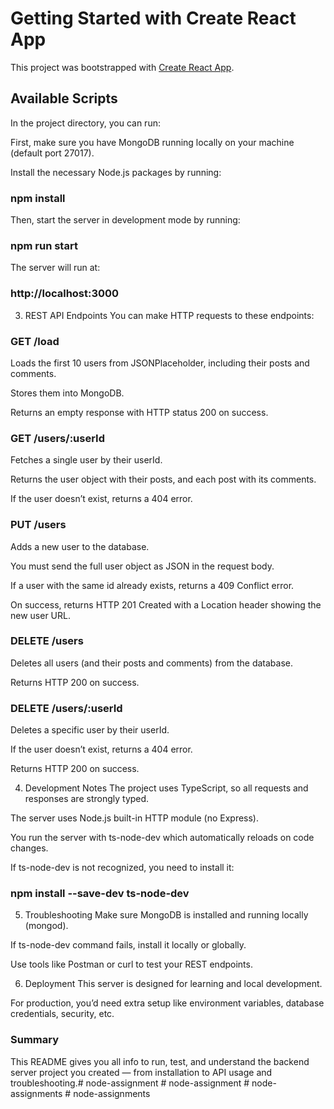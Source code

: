 # Getting Started with Create React App

This project was bootstrapped with [Create React App](https://github.com/node-assignment/create-react-app).

## Available Scripts

In the project directory, you can run:

First, make sure you have MongoDB running locally on your machine (default port 27017).

Install the necessary Node.js packages by running:

### npm install
Then, start the server in development mode by running:

### npm run start
The server will run at:

### http://localhost:3000
3. REST API Endpoints
You can make HTTP requests to these endpoints:

### GET /load

Loads the first 10 users from JSONPlaceholder, including their posts and comments.

Stores them into MongoDB.

Returns an empty response with HTTP status 200 on success.

### GET /users/:userId

Fetches a single user by their userId.

Returns the user object with their posts, and each post with its comments.

If the user doesn’t exist, returns a 404 error.

### PUT /users

Adds a new user to the database.

You must send the full user object as JSON in the request body.

If a user with the same id already exists, returns a 409 Conflict error.

On success, returns HTTP 201 Created with a Location header showing the new user URL.

### DELETE /users

Deletes all users (and their posts and comments) from the database.

Returns HTTP 200 on success.

### DELETE /users/:userId

Deletes a specific user by their userId.

If the user doesn’t exist, returns a 404 error.

Returns HTTP 200 on success.

4. Development Notes
The project uses TypeScript, so all requests and responses are strongly typed.

The server uses Node.js built-in HTTP module (no Express).

You run the server with ts-node-dev which automatically reloads on code changes.

If ts-node-dev is not recognized, you need to install it:

### npm install --save-dev ts-node-dev

5. Troubleshooting
Make sure MongoDB is installed and running locally (mongod).

If ts-node-dev command fails, install it locally or globally.

Use tools like Postman or curl to test your REST endpoints.

6. Deployment
This server is designed for learning and local development.

For production, you’d need extra setup like environment variables, database credentials, security, etc.

### Summary
This README gives you all info to run, test, and understand the backend server project you created — from installation to API usage and troubleshooting.#   n o d e - a s s i g n m e n t  
 #   n o d e - a s s i g n m e n t  
 #   n o d e - a s s i g n m e n t s  
 #   n o d e - a s s i g n m e n t s  
 